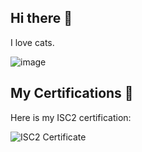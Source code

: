 ## Hi there 👋

  I love cats.

  ![image](https://github.com/user-attachments/assets/5211b712-c5aa-41f8-aefc-3a06c7a96ca1)

## My Certifications 📜

  Here is my ISC2 certification:

![ISC2 Certificate](https://github.com/user-attachments/assets/98195a3e-8ccd-44eb-9db5-63f1274cfca0)

